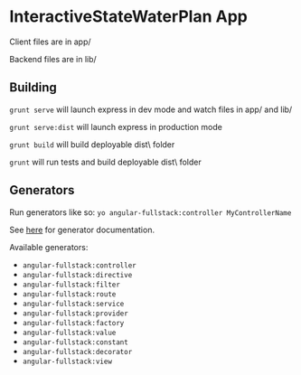 # InteractiveStateWaterPlan App

Client files are in app/

Backend files are in lib/

## Building

`grunt serve` will launch express in dev mode and watch files in app/ and lib/

`grunt serve:dist` will launch express in production mode

`grunt build` will build deployable dist\ folder

`grunt` will run tests and build deployable dist\ folder

## Generators

Run generators like so: `yo angular-fullstack:controller MyControllerName`

See [here](https://github.com/yeoman/generator-angular#generators) for generator documentation.

Available generators:

* `angular-fullstack:controller`
* `angular-fullstack:directive`
* `angular-fullstack:filter`
* `angular-fullstack:route`
* `angular-fullstack:service`
* `angular-fullstack:provider`
* `angular-fullstack:factory`
* `angular-fullstack:value`
* `angular-fullstack:constant`
* `angular-fullstack:decorator`
* `angular-fullstack:view`

